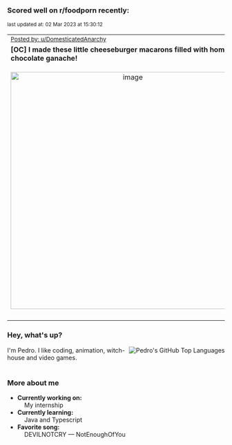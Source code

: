 ### Scored well on r/foodporn recently:

<p align="left"><sub>last updated at: 02 Mar 2023 at 15:30:12</sub></p>

|   |
| --- |
| <sub>[Posted by: u/DomesticatedAnarchy][source]</sub> |
| **[OC] I made these little cheeseburger macarons filled with homemade chocolate ganache!** | 
|<p align="center"> <img alt="image" src="https://i.redd.it/trpwof6yt6la1.jpg" width="550" /> </p>|
|   |

### Hey, what's up?
<img align="right" alt="Pedro's GitHub Top Languages" src="https://github-readme-stats.vercel.app/api/top-langs/?username=PedrosUsername&exclude_repo=HW2&layout=compact" />

I'm Pedro. I like coding, animation, witch-house and video games.<br><br>

### More about me
- **Currently working on:**  
&nbsp;&nbsp;&nbsp;&nbsp;My internship
- **Currently learning:**  
&nbsp;&nbsp;&nbsp;&nbsp;Java and Typescript
- **Favorite song:**  
&nbsp;&nbsp;&nbsp;&nbsp;DEVILNOTCRY — NotEnoughOfYou<br><br>

  



  
  
  
[linkedin]: https://linkedin.com/in/pedro-h-r-gomes-8a487b14a/
[gmail]: mailto:pilique11@gmail.com
[source]: https://reddit.com/r/FoodPorn/comments/11f6pqu/oc_i_made_these_little_cheeseburger_macarons/
[redditAPI]: https://www.reddit.com/dev/api/